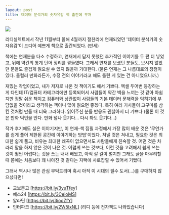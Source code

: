 ```yaml
---
layout: post
title: 데이터 분석가의 숫자유감 책 출간에 부쳐
---
```


![](https://www.goldenrabbit.co.kr/wp-content/uploads/2021/07/grh_musthave_05_data_2000px-900x919.png)

리디셀렉트에서 작년 11월부터 올해 4월까지 절찬리에 연재되었던 '데이터 분석가의 숫자유감'이 드디어 예쁘게 책으로 출간되었다. (만세)

책에는 연재분을 다소 수정하고, 연재에서 담지 못했던 추가적인 이야기를 두 편 더 넣었고, 뒤에 약간의 통계 단어 정리를 곁들였다. 그래서 연재를 보셨던 분들도, 보시지 않았던 분들도 즐겁게 읽으실 수 있지 않을까 기대한다. 
(물론 연재는 그 나름대로의 장점이 있다. 올컬러 만화라든가, 수정 전의 이야기라고 해도 틀린 게 있는 건 아니었으니까.)

재밌는 작업이었고, 내가 저자로 나온 첫 책이기도 해서 기쁘다. 엑셀 두어번 등장하는 게 다인데 IT/컴퓨터 카테고리에만 등록되어서 사람들이 약간 벽을 느끼는 것 같아 아쉽지만 정말 쉬운 책이고 컴퓨터와 상관없이 사람들의 기본 데이터 문해력을 익히기에 부담없을 것이라고 생각하는 책이니 많이 읽으면 좋겠다. 특히 여러 기사들이 고구마를 삼킨 것처럼 만들 때 더욱 그러하다. 읽어주신 분들 반응도 괜찮아서 더 기쁘다 (물론 이 것은 만화 덕인을 안다. 만화 넘나 웃기다... 다시 봐도 웃기다...) 

작가 후기에도 실은 이야기지만, 이 연재-책 집필 과정에서 가장 많이 배운 것은 '무언가를 쉽게 풀어 제한된 공간에 이야기하는 방법'이었다. 쳐낼 것은 쳐내고, 필요한 것은 최대한 쉽게 풀고, 비유는 최대한 왜곡이 없으면서도 사람들에게 친숙할 것. 어떤 것은 차라리 말을 하지 않은 것이 나은 것. 
어렵게 쓰는 것보다, 이런 것을 고려해서 쉽게 쓰는 것이 훨씬 어렵다는 것을 쓰는 내내 배웠고, 아직 갈 길이 멀지만 그래도 글을 마무리할 때 쯤에는 처음보다 꽤 나아진 것 같다는 자뻑에 사로잡힐 수 있어서 기뻤다. 

그래서 역시나 많은 관심 부탁드리며 혹시 아직 이 시대의 필수 도서(...)를 구매하지 않으셨다면! 
* 교보문고 [https://bit.ly/3yuTfey]
* 예스24 [https://bit.ly/3CeioMS]
* 알라딘 [https://bit.ly/3iooZfY]
* 인터파크 [https://bit.ly/2W5IxNL]
(리디 등에 전자책도 나와있습니다)
